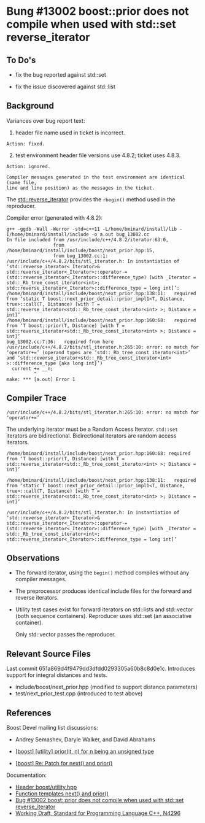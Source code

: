 # Bung #13002 boost::prior does not compile when used with std::set reverse_iterator

## To Do's

  - fix the bug reported against std::set

  - fix the issue discovered against std::list

## Background

Variances over bug report text: 

  1. header file name used in ticket is incorrect.

    Action: fixed.

  2. test environment header file versions use 4.8.2; ticket uses 4.8.3.

    Action: ignored.

    Compiler messages generated in the test environment are identical (same file,
    line and line position) as the messages in the ticket.

The [std::reverse_iterator](http://en.cppreference.com/w/cpp/iterator/reverse_iterator)
provides the `rbegin()` method used in the reproducer.

Compiler error (generated with 4.8.2):

```
g++ -ggdb -Wall -Werror -std=c++11 -L/home/bminard/install/lib -I/home/bminard/install/include -o a.out bug_13002.cc
In file included from /usr/include/c++/4.8.2/iterator:63:0,
                 from /home/bminard/install/include/boost/next_prior.hpp:15,
                 from bug_13002.cc:1:
/usr/include/c++/4.8.2/bits/stl_iterator.h: In instantiation of ‘std::reverse_iterator<_Iterator>& std::reverse_iterator<_Iterator>::operator-=(std::reverse_iterator<_Iterator>::difference_type) [with _Iterator = std::_Rb_tree_const_iterator<int>; std::reverse_iterator<_Iterator>::difference_type = long int]’:
/home/bminard/install/include/boost/next_prior.hpp:138:11:   required from ‘static T boost::next_prior_detail::prior_impl1<T, Distance, true>::call(T, Distance) [with T = std::reverse_iterator<std::_Rb_tree_const_iterator<int> >; Distance = int]’
/home/bminard/install/include/boost/next_prior.hpp:160:68:   required from ‘T boost::prior(T, Distance) [with T = std::reverse_iterator<std::_Rb_tree_const_iterator<int> >; Distance = int]’
bug_13002.cc:7:36:   required from here
/usr/include/c++/4.8.2/bits/stl_iterator.h:265:10: error: no match for ‘operator+=’ (operand types are ‘std::_Rb_tree_const_iterator<int>’ and ‘std::reverse_iterator<std::_Rb_tree_const_iterator<int> >::difference_type {aka long int}’)
  current += __n;
          ^
make: *** [a.out] Error 1
```

## Compiler Trace

```
/usr/include/c++/4.8.2/bits/stl_iterator.h:265:10: error: no match for ‘operator+=’
```

The underlying iterator must be a Random Access Iterator. `std::set`
iterators are bidirectional. Bidirectional iterators are random access
iterators.

```
/home/bminard/install/include/boost/next_prior.hpp:160:68: required from ‘T boost::prior(T, Distance) [with T = std::reverse_iterator<std::_Rb_tree_const_iterator<int> >; Distance = int]’
```

```
/home/bminard/install/include/boost/next_prior.hpp:138:11:   required from ‘static T boost::next_prior_detail::prior_impl1<T, Distance, true>::call(T, Distance) [with T = std::reverse_iterator<std::_Rb_tree_const_iterator<int> >; Distance = int]’
```

```
/usr/include/c++/4.8.2/bits/stl_iterator.h: In instantiation of ‘std::reverse_iterator<_Iterator>& std::reverse_iterator<_Iterator>::operator-=(std::reverse_iterator<_Iterator>::difference_type) [with _Iterator = std::_Rb_tree_const_iterator<int>; std::reverse_iterator<_Iterator>::difference_type = long int]’
```

## Observations

  * The forward iterator, using the `begin()` method compiles without any compiler messages.

  * The preprocessor produces identical include files for the forward and reverse iterators.

  * Utility test cases exist for forward iterators on std::lists and std::vector
    (both sequence containers). Reproducer uses std::set (an associative container).

    Only std::vector passes the reproducer.

## Relevant Source Files

Last commit 651a869d4f9479dd3dfdd0293305a60b8c8d0e1c. Introduces support for integral distances and tests.

  * include/boost/next_prior.hpp (modified to support distance parameters)
  * test/next_prior_test.cpp (introduced to test above)

## References

Boost Devel mailing list discussions:

  - Andrey Semashev, Daryle Walker, and David Abrahams

  - [[boost] [utility] prior(it, n) for n being an unsigned type](https://lists.boost.org/Archives/boost/2014/06/214788.php)
  - [[boost] Re: Patch for next() and prior()](https://lists.boost.org/Archives/boost/2003/12/58074.php)

Documentation:

  - [Header boost/utility.hpp](http://www.boost.org/doc/libs/1_64_0/libs/utility/utility.htm)
  - [Function templates next() and prior()](http://www.boost.org/doc/libs/1_64_0/libs/utility/utility.htm#functions_next_prior)
  - [Bug #13002 boost::prior does not compile when used with std::set reverse_iterator](https://svn.boost.org/trac10/ticket/13002)
  - [Working Draft, Standard for Programming Language C++, N4296](http://www.open-std.org/jtc1/sc22/wg21/docs/papers/2014/n4296.pdf)
